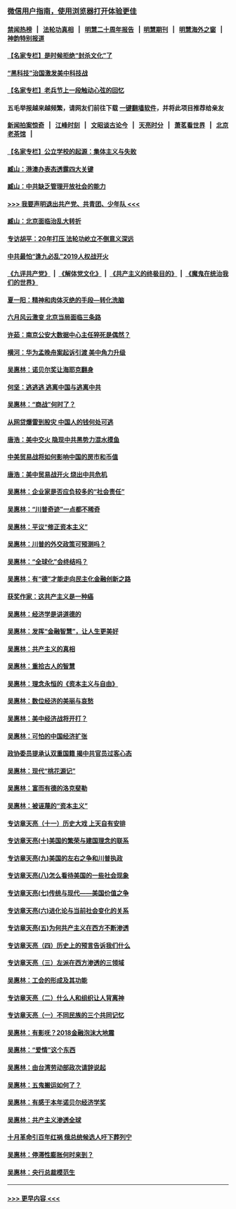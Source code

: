 ### [微信用户指南，使用浏览器打开体验更佳](https://github.com/gfw-breaker/banned-news1/blob/master/indexes/wechat-guide.md?t=0)
#### [禁闻热榜](热点新闻.md?t=0)  &nbsp;&nbsp;|&nbsp;&nbsp; [法轮功真相](https://github.com/gfw-breaker/truth/blob/master/README.md?t=0) &nbsp;&nbsp;|&nbsp;&nbsp; [明慧二十周年报告](https://github.com/gfw-breaker/mh-reports/blob/master/README.md?t=0) &nbsp;&nbsp;|&nbsp;&nbsp;[明慧期刊](https://github.com/gfw-breaker/mh-qikan) &nbsp;&nbsp;|&nbsp;&nbsp; [明慧海外之窗](https://github.com/gfw-breaker/mh-news/blob/master/README.md?t=0) &nbsp;&nbsp;|&nbsp;&nbsp; [神韵特别报道](https://github.com/gfw-breaker/mh-news/blob/master/shenyun.md?t=0)
#### [【名家专栏】是时候拒绝“封杀文化”了](../pages/nsc423/n11814093.md?t=02170702) 
#### [“黑科技”治国激发美中科技战](../pages/nsc423/n11638056.md?t=02170702) 
#### [【名家专栏】老兵节上一段触动心弦的回忆](../pages/nsc423/n11646016.md?t=02170702) 
#### 五毛举报越来越频繁，请网友们前往下载 [一键翻墙软件](https://github.com/gfw-breaker/ssr-accounts)，并将此项目推荐给亲友
#### [新闻拍案惊奇](https://github.com/gfw-breaker/banned-news1/blob/master/pages/link4.md) &nbsp;&nbsp;|&nbsp;&nbsp; [江峰时刻](https://github.com/gfw-breaker/banned-news1/blob/master/pages/link4.md) &nbsp;&nbsp;|&nbsp;&nbsp; [文昭谈古论今](https://github.com/gfw-breaker/banned-news1/blob/master/pages/link4.md) &nbsp;&nbsp;|&nbsp;&nbsp; [天亮时分](https://github.com/gfw-breaker/banned-news1/blob/master/pages/link4.md) &nbsp;&nbsp;|&nbsp;&nbsp; [萧茗看世界](https://github.com/gfw-breaker/banned-news1/blob/master/pages/link4.md) &nbsp;&nbsp;|&nbsp;&nbsp; [北京老茶馆](https://github.com/gfw-breaker/banned-news1/blob/master/pages/link4.md) &nbsp;&nbsp;|&nbsp;&nbsp; 
#### [【名家专栏】公立学校的起源：集体主义与失败](../pages/nsc423/n11601833.md?t=02170702) 
#### [臧山：港澳办表态透露四大关键](../pages/nsc423/n11421628.md?t=02170702) 
#### [臧山：中共缺乏管理开放社会的能力](../pages/nsc423/n11407457.md?t=02170702) 
#### [>>> 我要声明退出共产党、共青团、少年队 <<<](https://github.com/begood0513/goodnews/blob/master/quit/letter.md) 
#### [臧山：北京面临治乱大转折](../pages/nsc423/n11406895.md?t=02170702) 
#### [专访胡平：20年打压 法轮功屹立不倒意义深远](../pages/nsc423/n11398800.md?t=02170702) 
#### [中共最怕“逢九必乱”2019人权战开火](../pages/nsc423/n11385248.md?t=02170702) 
#### [《九评共产党》](https://github.com/begood0513/9ping.md/blob/master/README.md) &nbsp;|&nbsp; [《解体党文化》](../../../../jtdwh.md/blob/master/README.md)  &nbsp;|&nbsp; [《共产主义的终极目的》](../../../../gczydzjmd.md/blob/master/README.md) &nbsp;|&nbsp; [《魔鬼在统治我们的世界》](../../../../mgztzwmdsj.md/blob/master/README.md) 
#### [夏一阳：精神和肉体灭绝的手段—转化洗脑](../pages/nsc423/n11368250.md?t=02170702) 
#### [六月风云激变 北京当局面临三条路](../pages/nsc423/n11313668.md?t=02170702) 
#### [许茹：南京公安大数据中心主任猝死是偶然？](../pages/nsc423/n11064744.md?t=02170702) 
#### [横河：华为孟晚舟案起诉引渡 美中角力升级](../pages/nsc423/n11027230.md?t=02170702) 
#### [吴惠林：诺贝尔奖让海耶克翻身](../pages/nsc423/n10890049.md?t=02170702) 
#### [何坚：逃逃逃 逃离中国与逃离中共](../pages/nsc423/n10592891.md?t=02170702) 
#### [吴惠林：“商战”何时了？](../pages/nsc423/n10573558.md?t=02170702) 
#### [从网贷爆雷到股灾 中国人的钱何处可逃](../pages/nsc423/n10572800.md?t=02170702) 
#### [唐浩：美中交火 隐现中共黑势力混水摸鱼](../pages/nsc423/n10544040.md?t=02170702) 
#### [中美贸易战将如何影响中国的房市和币值](../pages/nsc423/n10543697.md?t=02170702) 
#### [唐浩：美中贸易战开火 烧出中共危机](../pages/nsc423/n10540126.md?t=02170702) 
#### [吴惠林：企业家是否应负较多的“社会责任”](../pages/nsc423/n10535022.md?t=02170702) 
#### [吴惠林：“川普奇迹”一点都不稀奇](../pages/nsc423/n10512808.md?t=02170702) 
#### [吴惠林：平议“修正资本主义”](../pages/nsc423/n10495724.md?t=02170702) 
#### [吴惠林：川普的外交政策可预测吗？](../pages/nsc423/n10462387.md?t=02170702) 
#### [吴惠林：“全球化”会终结吗？](../pages/nsc423/n10452838.md?t=02170702) 
#### [吴惠林：有“德”才能走向民主化金融创新之路](../pages/nsc423/n10432292.md?t=02170702) 
#### [获奖作家：这共产主义是一种癌](../pages/nsc423/n10431541.md?t=02170702) 
#### [吴惠林：经济学是讲道德的](../pages/nsc423/n10398014.md?t=02170702) 
#### [吴惠林：发挥“金融智慧”，让人生更美好](../pages/nsc423/n10375019.md?t=02170702) 
#### [吴惠林：共产主义的真相](../pages/nsc423/n10351394.md?t=02170702) 
#### [吴惠林：重拾古人的智慧](../pages/nsc423/n10337691.md?t=02170702) 
#### [吴惠林：理念永恒的《资本主义与自由》](../pages/nsc423/n10316274.md?t=02170702) 
#### [吴惠林：数位经济的美丽与哀愁](../pages/nsc423/n10292946.md?t=02170702) 
#### [吴惠林：美中经济战将开打？](../pages/nsc423/n10258825.md?t=02170702) 
#### [吴惠林：可怕的中国经济扩张](../pages/nsc423/n10219147.md?t=02170702) 
#### [政协委员提承认双重国籍 揭中共官员过客心态](../pages/nsc423/n10208809.md?t=02170702) 
#### [吴惠林：现代“桃花源记”](../pages/nsc423/n10185234.md?t=02170702) 
#### [吴惠林：富而有德的洛克斐勒](../pages/nsc423/n10142264.md?t=02170702) 
#### [吴惠林：被诬蔑的“资本主义”](../pages/nsc423/n10124816.md?t=02170702) 
#### [专访章天亮（十一）历史大戏 上天自有安排](../pages/nsc423/n10094905.md?t=02170702) 
#### [专访章天亮(十)美国的繁荣与建国理念的联系](../pages/nsc423/n10094899.md?t=02170702) 
#### [专访章天亮(九)美国的左右之争和川普执政](../pages/nsc423/n10094889.md?t=02170702) 
#### [专访章天亮(八)怎么看待美国的一些社会现象](../pages/nsc423/n10094857.md?t=02170702) 
#### [专访章天亮(七)传统与现代——美国价值之争](../pages/nsc423/n10093140.md?t=02170702) 
#### [专访章天亮(六)进化论与当前社会变化的关系](../pages/nsc423/n10092036.md?t=02170702) 
#### [专访章天亮(五)为何共产主义在西方不断渗透](../pages/nsc423/n10083620.md?t=02170702) 
#### [专访章天亮（四）历史上的预言告诉我们什么](../pages/nsc423/n10083606.md?t=02170702) 
#### [专访章天亮（三）左派在西方渗透的三领域](../pages/nsc423/n10081115.md?t=02170702) 
#### [吴惠林：工会的形成及其功能](../pages/nsc423/n10080633.md?t=02170702) 
#### [专访章天亮（二）什么人和组织让人背离神](../pages/nsc423/n10076637.md?t=02170702) 
#### [专访章天亮（一）不同民族的三个共同记忆](../pages/nsc423/n10074188.md?t=02170702) 
#### [吴惠林：有影呒？2018金融泡沫大地震](../pages/nsc423/n10040534.md?t=02170702) 
#### [吴惠林：“爱情”这个东西](../pages/nsc423/n10019423.md?t=02170702) 
#### [吴惠林：由台湾劳动部政次请辞说起](../pages/nsc423/n9979679.md?t=02170702) 
#### [吴惠林：五鬼搬运如何了？](../pages/nsc423/n9925338.md?t=02170702) 
#### [吴惠林：有感于本年诺贝尔经济学奖](../pages/nsc423/n9871883.md?t=02170702) 
#### [吴惠林：共产主义渗透全球](../pages/nsc423/n9812748.md?t=02170702) 
#### [十月革命引百年红祸 俄总统候选人吁下葬列宁](../pages/nsc423/n9810182.md?t=02170702) 
#### [吴惠林：停滞性膨胀何时来到？](../pages/nsc423/n9764136.md?t=02170702) 
#### [吴惠林：央行总裁模范生](../pages/nsc423/n9728134.md?t=02170702) 

----
#### [ >>> 更早内容 <<< ](../indexes/nsc423-earlier.md)
